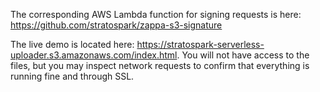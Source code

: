 The corresponding AWS Lambda function for signing requests is here: https://github.com/stratospark/zappa-s3-signature

The live demo is located here: https://stratospark-serverless-uploader.s3.amazonaws.com/index.html. You will not have access to the files, but you may inspect network requests to confirm that everything is running fine and through SSL.
